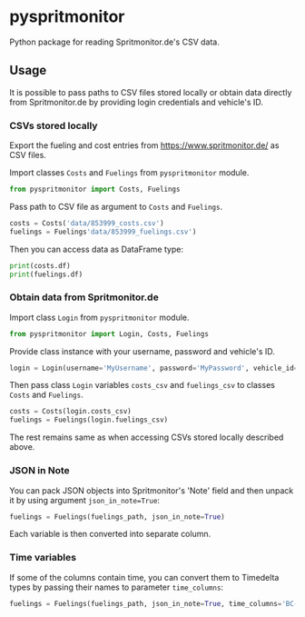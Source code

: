 # pyspritmonitor

Python package for reading Spritmonitor.de's CSV data.

## Usage

It is possible to pass paths to CSV files stored locally or obtain data directly from Spritmonitor.de by providing login credentials and vehicle's ID.

### CSVs stored locally

Export the fueling and cost entries from https://www.spritmonitor.de/ as CSV files.

Import classes `Costs` and `Fuelings` from `pyspritmonitor` module.

```Python
from pyspritmonitor import Costs, Fuelings
```

Pass path to CSV file as argument to `Costs` and `Fuelings`.

```Python
costs = Costs('data/853999_costs.csv')
fuelings = Fuelings'data/853999_fuelings.csv')
```

Then you can access data as DataFrame type:

```Python
print(costs.df)
print(fuelings.df)
```

### Obtain data from Spritmonitor.de

Import class `Login` from `pyspritmonitor` module.

```Python
from pyspritmonitor import Login, Costs, Fuelings
```

Provide class instance with your username, password and vehicle's ID.

```Python
login = Login(username='MyUsername', password='MyPassword', vehicle_id='999999')
```

Then pass class `Login` variables `costs_csv` and `fuelings_csv` to classes `Costs` and `Fuelings`.

```Python
costs = Costs(login.costs_csv)
fuelings = Fuelings(login.fuelings_csv)
```

The rest remains same as when accessing CSVs stored locally described above.

### JSON in Note

You can pack JSON objects into Spritmonitor's 'Note' field and then unpack it by using argument `json_in_note=True`: 

```Python
fuelings = Fuelings(fuelings_path, json_in_note=True)
```

Each variable is then converted into separate column.

### Time variables

If some of the columns contain time, you can convert them to Timedelta types by passing their names to parameter `time_columns`:

```Python
fuelings = Fuelings(fuelings_path, json_in_note=True, time_columns='BC-Time')
```

